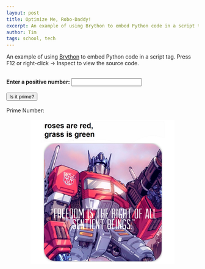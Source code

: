 ```yaml
---
layout: post
title: Optimize Me, Robo-Daddy!
excerpt: An example of using Brython to embed Python code in a script tag. Press F12 or right-click -> Inspect to view the source code.
author: Tim
tags: school, tech
---
```


<script type="text/javascript" src="https://cdn.jsdelivr.net/npm/brython@3.10.5/brython.min.js">
</script>
<script type="text/javascript" src="https://cdn.jsdelivr.net/npm/brython@3.10.5/brython_stdlib.js">
</script>
<script type="text/python" src="/brython/prime_checker.py"></script>

<body onload="brython()">
	<p>An example of using <a href="https://brython.info/">Brython</a> to embed Python code in a script tag. Press F12 or right-click -> Inspect to view the source code.</p>
	<br>
	<b>Enter a positive number:</b>
	<input type="number" id="user_input" min="1">
	<br><br>
	<button type="button" id="submit-button">Is it prime?</button>
	<br><br>
	<div id="output">Prime Number: </div>
	<br>
	<center><img src='/images/optimus.jpg' alt='Optimus Prime' width='75%'></center>